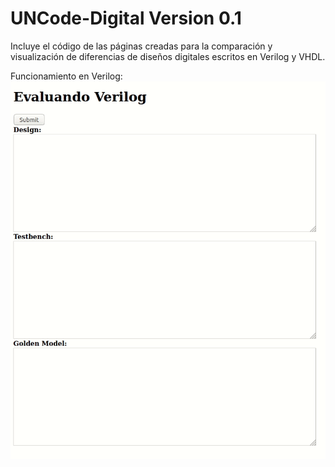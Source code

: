 # UNCode-Digital Version 0.1
Incluye el código de las páginas creadas para la comparación y visualización de diferencias de diseños digitales escritos en Verilog y VHDL.

Funcionamiento en Verilog:
![](gifs/verilog_v0.gif)
